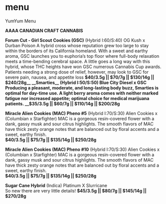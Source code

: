 # menu
YumYum Menu

__AAAA CANADIAN CRAFT CANNABIS__

__Forum Cut - Girl Scout Cookies (GSC)__ (Hybrid I:60/S:40) OG Kush x Durban Poison
A hybrid cross whose reputation grew too large to stay within the borders of its California homeland. With a sweet and earthy aroma, GSC launches you to euphoria’s top floor where full-body relaxation meets a time-bending cerebral space. A little goes a long way with this hybrid, whose THC heights have won GSC numerous Cannabis Cup awards. Patients needing a strong dose of relief, however, may look to GSC for severe pain, nausea, and appetite loss
__$40/3.5g || $70/7g || $130/14g || $240/28g__                                                                                                
__Smarties__ (Hybrid I:50/S:50) Blue City Diesel x GSC
Producing a pleasant, moderate, and long-lasting body buzz, Smarties is optimal for day-time use. A light berry aroma comes with neither marked fatigue nor increased appetite; optimal choice for medical marijuana patients.                     
__$35/3.5g || $60/7g || $110/14g || $200/28g__ 

__Miracle Alien Cookies (MAC) Pheno #5__ (Hybrid I:70/S:30)  Alien Cookies x (Columbian x Starfighter)                                         MAC is a gorgeous resin-covered flower with a dank, gassy musk and sour citrus highlights. The smooth flavors of MAC have thick zesty orange notes that are balanced out by floral accents and a sweet, earthy finish.                                                                                                                 
__$40/3.5g || $75/7g || $135/14g || $250/28g__

__Miracle Alien Cookies (MAC) Pheno #10__ (Hybrid I:70/S:30)  Alien Cookies x (Columbian x Starfighter)                                         MAC is a gorgeous resin-covered flower with a dank, gassy musk and sour citrus highlights. The smooth flavors of MAC have thick zesty orange notes that are balanced out by floral accents and a sweet, earthy finish.                                                                                                                   
__$40/3.5g || $75/7g || $135/14g || $250/28g__

__Sugar Cane Hybrid__ (Indica) Platinum X Slurricane                                                                              
  So new there are very little details!
__$45/3.5g || $80/7g || $145/14g || $270/28g__


